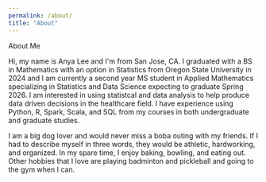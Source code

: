 ```yaml
---
permalink: /about/
title: "About"
---
```


About Me

Hi, my name is Anya Lee and I'm from San Jose, CA. I graduated with a BS in Mathematics with an option in Statistics from Oregon State University in 2024 and I am currently a second year MS student in Applied Mathematics specializing in Statistics and Data Science expecting to graduate Spring 2026. I am interested in using statistcal and data analysis to help produce data driven decisions in the healthcare field. I have experience using Python, R, Spark, Scala, and SQL from my courses in both undergraduate and graduate studies. 

I am a big dog lover and would never miss a boba outing with my friends. If I had to describe myself in three words, they would be athletic, hardworking, and organized. In my spare time, I enjoy baking, bowling, and eating out. Other hobbies that I love are playing badminton and pickleball and going to the gym when I can. 
